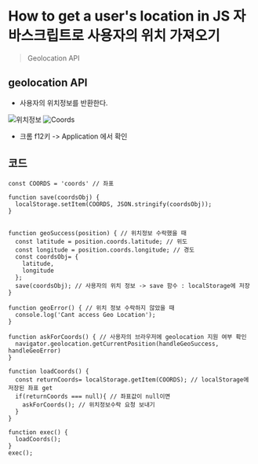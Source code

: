 # How to get a user's location in JS 자바스크립트로 사용자의 위치 가져오기
> Geolocation API

## geolocation API
* 사용자의 위치정보를 반환한다.

![위치정보](https://user-images.githubusercontent.com/76241233/111158812-d1da2a80-85db-11eb-8497-103b3f82b3bb.png) ![Coords](https://user-images.githubusercontent.com/76241233/111159173-2aa9c300-85dc-11eb-9f19-89bf63c25027.png)
  - 크롬 f12키 -> Application 에서 확인




## 코드
```
const COORDS = 'coords' // 좌표

function save(coordsObj) {
  localStorage.setItem(COORDS, JSON.stringify(coordsObj));
}


function geoSuccess(position) { // 위치정보 수락했을 때
  const latitude = position.coords.latitude; // 위도
  const longitude = position.coords.longitude; // 경도
  const coordsObj= {
    latitude,
    longitude
  };
  save(coordsObj); // 사용자의 위치 정보 -> save 함수 : localStorage에 저장
}

function geoError() { // 위치 정보 수락하지 않았을 때
  console.log('Cant access Geo Location');
}

function askForCoords() { // 사용자의 브라우저에 geolocation 지원 여부 확인
  navigator.geolocation.getCurrentPosition(handleGeoSuccess, handleGeoError)
}

function loadCoords() {
  const returnCoords= localStorage.getItem(COORDS); // localStorage에 저장된 좌표 get
  if(returnCoords === null){ // 좌표값이 null이면
    askForCoords(); // 위치정보수락 요청 보내기
  }
}

function exec() {
  loadCoords();
}
exec();
```

